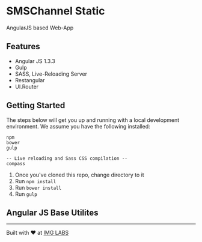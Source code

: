 SMSChannel Static
====================

AngularJS based Web-App

## Features

* Angular JS 1.3.3
* Gulp
* SASS, Live-Reloading Server
* Restangular
* UI.Router

## Getting Started

The steps below will get you up and running with a local development environment. We assume you have the following installed:

```
npm
bower
gulp

-- Live reloading and Sass CSS compilation --
compass
```

1. Once you've cloned this repo, change directory to it
2. Run `npm install`
3. Run `bower install`
4. Run `gulp`


## Angular JS Base Utilites


--------

Built with ♥ at [IMG LABS](http://www.github.com/IMG-LABS)
